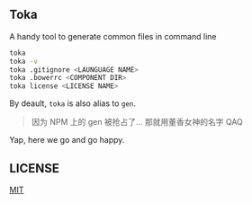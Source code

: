 ## Toka

A handy tool to generate common files in command line

```bash
toka
toka -v
toka .gitignore <LAUNGUAGE NAME>
toka .bowerrc <COMPONENT DIR>
toka license <LICENSE NAME>
```

By deault, `toka` is also alias to `gen`.

>因为 NPM 上的 gen 被抢占了... 那就用董香女神的名字 QAQ

Yap, here we go and go happy. 

## LICENSE

[MIT](LICENSE)

